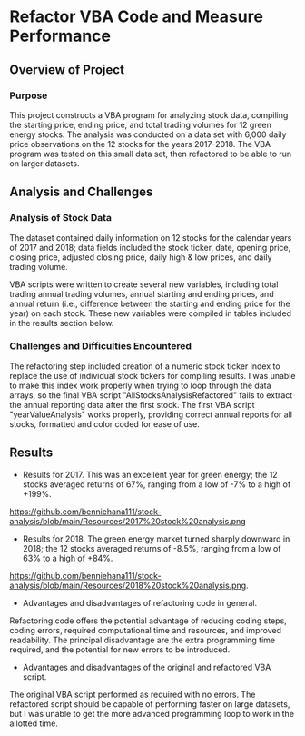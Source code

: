# Refactor VBA Code and Measure Performance

## Overview of Project

### Purpose

This project constructs a VBA program for analyzing stock data, compiling the starting price, ending price, and total trading volumes for 12 green energy stocks. The analysis was conducted on a data set with 6,000 daily price observations on the 12 stocks for the years 2017-2018. The VBA program was tested on this small data set, then refactored to be able to run on larger datasets.

## Analysis and Challenges

### Analysis of Stock Data

The dataset contained daily information on 12 stocks for the calendar years of 2017 and 2018; data fields included the stock ticker, date, opening price, closing price, adjusted closing price, daily high & low prices, and daily trading volume. 

VBA scripts were written to create several new variables, including total trading annual trading volumes, annual starting and ending prices, and annual return (i.e., difference between the starting and ending price for the year) on each stock. These new variables were compiled in tables included in the results section below.

### Challenges and Difficulties Encountered

The refactoring step included creation of a numeric stock ticker index to replace the use of individual stock tickers for compiling results. I was unable to make this index work properly when trying to loop through the data arrays, so the final VBA script "AllStocksAnalysisRefactored" fails to extract the annual reporting data after the first stock. The first VBA script "yearValueAnalysis" works properly, providing correct annual reports for all stocks, formatted and color coded for ease of use.

## Results

- Results for 2017. This was an excellent year for green energy; the 12 stocks averaged returns of 67%, ranging from a low of -7% to a high of +199%.

https://github.com/benniehana111/stock-analysis/blob/main/Resources/2017%20stock%20analysis.png

- Results for 2018. The green energy market turned sharply downward in 2018; the 12 stocks averaged returns of -8.5%, ranging from a low of 63% to a high of +84%.

https://github.com/benniehana111/stock-analysis/blob/main/Resources/2018%20stock%20analysis.png.

- Advantages and disadvantages of refactoring code in general.

Refactoring code offers the potential advantage of reducing coding steps, coding errors, required computational time and resources, and improved readability. The principal disadvantage are the extra programming time required, and the potential for new errors to be introduced.

- Advantages and disadvantages of the original and refactored VBA script.

The original VBA script performed as required with no errors. The refactored script should be capable of performing faster on large datasets, but I was unable to get the more advanced programming loop to work in the allotted time.


